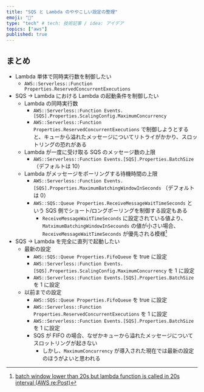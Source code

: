 ```yaml
---
title: "SQS と Lambda のややこしい設定の整理"
emoji: "🎉"
type: "tech" # tech: 技術記事 / idea: アイデア
topics: ["aws"]
published: true
---
```


## まとめ

- Lambda 単体で同時実行数を制御したい
  - `AWS::Serverless::Function Properties.ReservedConcurrentExecutions`
- SQS -> Lambda における Lambda の起動条件を制御したい
  - Lambda の同時実行数
    - `AWS::Serverless::Function Events.[SQS].Properties.ScalingConfig.MaximumConcurrency`
    - `AWS::Serverless::Function Properties.ReservedConcurrentExecutions` で制御しようとすると、キューから溢れたメッセージについてリトライがかかり、スロットリングの恐れがある
  - Lambda が一度に受け取る SQS のメッセージ数の上限
    - `AWS::Serverless::Function Events.[SQS].Properties.BatchSize` （デフォルトは 10）
  - Lambda がメッセージをポーリングする待機時間の上限
    - `AWS::Serverless::Function Events.[SQS].Properties.MaximumBatchingWindowInSeconds` （デフォルトは 0）
    - `AWS::SQS::Queue Properties.ReceiveMessageWaitTimeSeconds` という SQS 側でショート/ロングポーリングを制御する設定もある
      - `ReceiveMessageWaitTimeSeconds` に設定されている値より、`MatximumBatchingWindowInSecounds` の値が小さい場合、
        `ReceiveMessageWaitTimeSeconds` が優先される模様[^1]
- SQS -> Lambda を完全に直列で起動したい
  - 最新の設定
    - `AWS::SQS::Queue Properties.FifoQueue` を true に設定
    - `AWS::Serverless::Function Events.[SQS].Properties.ScalingConfig.MaximumConcurrency` を 1 に設定
    - `AWS::Serverless::Function Events.[SQS].Properties.BatchSize` を 1 に設定
  - 以前までの設定
    - `AWS::SQS::Queue Properties.FifoQueue` を true に設定
    - `AWS::Serverless::Function Properties.ReservedConcurrentExecutions` を 1 に設定
    - `AWS::Serverless::Function Events.[SQS].Properties.BatchSize` を 1 に設定
    - SQS が FIFO の場合、なぜかキューから溢れたメッセージについてスロットリングが起きない
      - しかし、`MaximumConcurrency` が導入された現在では最新の設定のほうがよいと思われる

[^1]: [batch window lower than 20s but lambda function is called in 20s interval (AWS re:Post)](https://repost.aws/questions/QU7nMv_AXbT-W_VcJ4t5VcRQ/batch-window-lower-than-20s-but-lambda-function-is-called-in-20s-interval)

